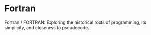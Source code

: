 # Fortran
Fortran / FORTRAN: Exploring the historical roots of programming, its simplicity, and closeness to pseudocode.
